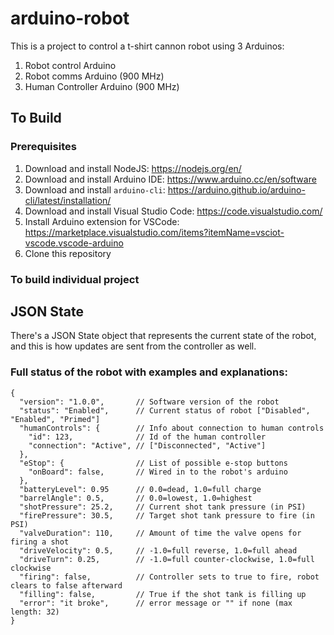 # arduino-robot

This is a project to control a t-shirt cannon robot using 3 Arduinos:

1. Robot control Arduino
2. Robot comms Arduino (900 MHz)
3. Human Controller Arduino (900 MHz)

## To Build

### Prerequisites

1. Download and install NodeJS: https://nodejs.org/en/
2. Download and install Arduino IDE: https://www.arduino.cc/en/software
3. Download and install `arduino-cli`: https://arduino.github.io/arduino-cli/latest/installation/
4. Download and install Visual Studio Code: https://code.visualstudio.com/
5. Install Arduino extension for VSCode: https://marketplace.visualstudio.com/items?itemName=vsciot-vscode.vscode-arduino
6. Clone this repository

### To build individual project

## JSON State

There's a JSON State object that represents the current state of the robot,
and this is how updates are sent from the controller as well.

### Full status of the robot with examples and explanations:

```
{
  "version": "1.0.0",       // Software version of the robot
  "status": "Enabled",      // Current status of robot ["Disabled", "Enabled", "Primed"]
  "humanControls": {        // Info about connection to human controls
    "id": 123,              // Id of the human controller
    "connection": "Active", // ["Disconnected", "Active"]
  },
  "eStop": {                // List of possible e-stop buttons
    "onBoard": false,       // Wired in to the robot's arduino
  },
  "batteryLevel": 0.95      // 0.0=dead, 1.0=full charge
  "barrelAngle": 0.5,       // 0.0=lowest, 1.0=highest
  "shotPressure": 25.2,     // Current shot tank pressure (in PSI)
  "firePressure": 30.5,     // Target shot tank pressure to fire (in PSI)
  "valveDuration": 110,     // Amount of time the valve opens for firing a shot
  "driveVelocity": 0.5,     // -1.0=full reverse, 1.0=full ahead
  "driveTurn": 0.25,        // -1.0=full counter-clockwise, 1.0=full clockwise
  "firing": false,          // Controller sets to true to fire, robot clears to false afterward
  "filling": false,         // True if the shot tank is filling up
  "error": "it broke",      // error message or "" if none (max length: 32)
}
```
